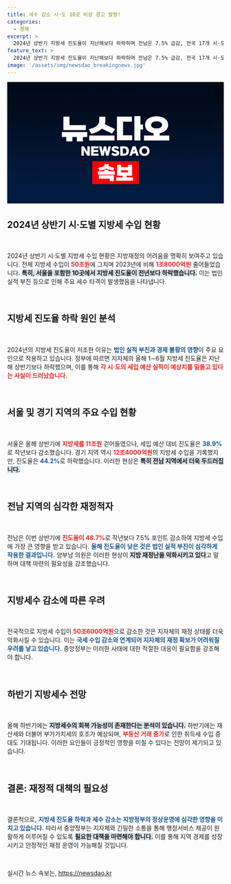 ```yaml
---
title: 세수 감소 시·도 10곳 비상 경고 발령!
categories:
  - 경제
excerpt: >
  2024년 상반기 지방세 진도율이 지난해보다 하락하며 전남은 7.5% 급감, 전국 17개 시·도 중 10곳이 재정난 우려에 직면했다. 법인 실적 부진이 주요 원인으로 지목되며 중앙정부의 대책이 필요하다는 목소리가 커지고 있다.
feature_text: >
  2024년 상반기 지방세 진도율이 지난해보다 하락하며 전남은 7.5% 급감, 전국 17개 시·도 중 10곳이 재정난 우려에 직면했다. 법인 실적 부진이 주요 원인으로 지목되며 중앙정부의 대책이 필요하다는 목소리가 커지고 있다.
image: '/assets/img/newsdao_breakingnews.jpg'
---
```


<p><img src="/assets/img/newsdao_breakingnews.jpg" alt="bookingtag 속보" /></p>

<h2 data-ke-size="size26">2024년 상반기 시·도별 지방세 수입 현황</h2>

<p data-ke-size="size16">&nbsp;</p>

<p>2024년 상반기 시·도별 지방세 수입 현황은 지방재정의 어려움을 명확히 보여주고 있습니다. 전체 지방세 수입이 <b><span style="color: #ee2323;">50조원</span></b>에 그치며 2023년에 비해 <b><span style="color: #ee2323;">1조8000억원</span></b> 줄어들었습니다. <b><span style="background-color: #21538527;">특히, 서울을 포함한 10곳에서 지방세 진도율이 전년보다 하락했습니다.</span></b> 이는 법인 실적 부진 등으로 인해 주요 세수 타격이 발생했음을 나타냅니다.</p>

<p data-ke-size="size16">&nbsp;</p>

<h2 data-ke-size="size26">지방세 진도율 하락 원인 분석</h2>

<p data-ke-size="size16">&nbsp;</p>

<p>2024년의 지방세 진도율이 저조한 이유는 <b><span style="color: #1a5490;">법인 실적 부진과 경제 불황의 영향</span></b>이 주요 요인으로 작용하고 있습니다. 정부에 따르면 지자체의 올해 1∼6월 지방세 진도율은 지난해 상반기보다 하락했으며, 이를 통해 <b><span style="color: #ee2323;">각 시·도의 세입 예산 실적이 예상치를 밑돌고 있다는 사실이 드러났습니다.</span></b> </p>

<p data-ke-size="size16">&nbsp;</p>

<h2 data-ke-size="size26">서울 및 경기 지역의 주요 수입 현황</h2>

<p data-ke-size="size16">&nbsp;</p>

<p>서울은 올해 상반기에 <b><span style="color: #ee2323;">지방세를 11조원</span></b> 걷어들였으나, 세입 예산 대비 진도율은 <b><span style="color: #1a5490;">38.9%</span></b>로 작년보다 감소했습니다. 경기 지역 역시 <b><span style="color: #ee2323;">12조4000억원</span></b>의 지방세 수입을 기록했지만, 진도율은 <b><span style="color: #1a5490;">44.2%</span></b>로 하락했습니다. 이러한 현상은 <b><span style="background-color: #21538527;">특히 전남 지역에서 더욱 두드러집니다.</span></b></p>

<p data-ke-size="size16">&nbsp;</p>

<h2 data-ke-size="size26">전남 지역의 심각한 재정적자</h2>

<p data-ke-size="size16">&nbsp;</p>

<p>전남은 이번 상반기에 <b><span style="color: #ee2323;">진도율이 48.7%</span></b>로 작년보다 7.5% 포인트 감소하여 지방세 수입에 가장 큰 영향을 받고 있습니다. <b><span style="color: #1a5490;">올해 진도율이 낮은 것은 법인 실적 부진이 심각하게 작용한 결과입니다.</span></b> 양부남 의원은 이러한 현상이 <b><span style="background-color: #21538527;">지방 재정난을 악화시키고 있다</span></b>고 말하며 대책 마련의 필요성을 강조했습니다.</p>

<p data-ke-size="size16">&nbsp;</p>

<h2 data-ke-size="size26">지방세수 감소에 따른 우려</h2>

<p data-ke-size="size16">&nbsp;</p>

<p>전국적으로 지방세 수입이 <b><span style="color: #ee2323;">50조6000억원</span></b>으로 감소한 것은 지자체의 재정 상태를 더욱 악화시킬 수 있습니다. 이는 <b><span style="color: #1a5490;">국세 수입 감소와 연계되어 지자체의 재정 확보가 어려워질 우려를 낳고 있습니다.</span></b> 중앙정부는 이러한 사태에 대한 적절한 대응이 필요함을 강조해야 합니다.</p>

<p data-ke-size="size16">&nbsp;</p>

<h2 data-ke-size="size26">하반기 지방세수 전망</h2>

<p data-ke-size="size16">&nbsp;</p>

<p>올해 하반기에는 <b><span style="background-color: #21538527;">지방세수의 회복 가능성이 존재한다는 분석이 있습니다.</span></b> 하반기에는 재산세와 더불어 부가가치세의 호조가 예상되며, <b><span style="color: #ee2323;">부동산 거래 증가</span></b>로 인한 취득세 수입 증대도 기대됩니다. 이러한 요인들이 긍정적인 영향을 미칠 수 있다는 전망이 제기되고 있습니다.</p>

<p data-ke-size="size16">&nbsp;</p>

<h2 data-ke-size="size26">결론: 재정적 대책의 필요성</h2>

<p data-ke-size="size16">&nbsp;</p>

<p>결론적으로, <b><span style="color: #1a5490;">지방세 진도율 하락과 세수 감소는 지방정부의 정상운영에 심각한 영향을 미치고 있습니다.</span></b> 따라서 중앙정부는 지자체와 긴밀한 소통을 통해 행정서비스 제공이 원활하게 이루어질 수 있도록 <b><span style="background-color: #21538527;">필요한 대책을 마련해야 합니다.</span></b> 이를 통해 지역 경제를 성장시키고 안정적인 재정 운영이 가능해질 것입니다.</p>

<p data-ke-size="size16">&nbsp;</p>
실시간 뉴스 속보는, <a href="https://newsdao.kr" rel="dofollow">https://newsdao.kr</a>


